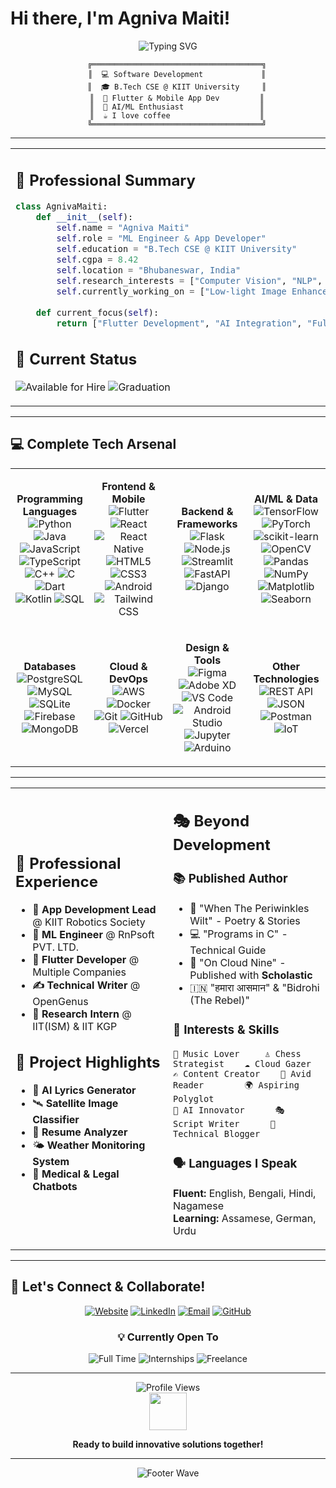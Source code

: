 # Hi there, I'm Agniva Maiti! 

<div align="center">
  <img src="https://readme-typing-svg.herokuapp.com?font=Fira+Code&size=30&duration=3000&pause=1000&color=36BCF7&center=true&vCenter=true&width=600&lines=Full+Stack+Developer;ML+Engineer+%26+App+Developer;Building+Amazing+Applications;Always+Learning%2C+Always+Growing" alt="Typing SVG" />
</div>

<div align="center">
  
```ascii
    ╔══════════════════════════════════════╗
    ║  💻 Software Development             ║
    ║  🎓 B.Tech CSE @ KIIT University     ║
    ║  📱 Flutter & Mobile App Dev         ║
    ║  🤖 AI/ML Enthusiast                 ║
    ║  ☕ I love coffee                    ║
    ╚══════════════════════════════════════╝
```

</div>

---

<table>
<tr>
<td width="50%">

## 💼 Professional Summary
```python
class AgnivaMaiti:
    def __init__(self):
        self.name = "Agniva Maiti"
        self.role = "ML Engineer & App Developer"
        self.education = "B.Tech CSE @ KIIT University"
        self.cgpa = 8.42
        self.location = "Bhubaneswar, India"
        self.research_interests = ["Computer Vision", "NLP", "Deep Learning"]
        self.currently_working_on = ["Low-light Image Enhancement", "AI Chatbots"]
        
    def current_focus(self):
        return ["Flutter Development", "AI Integration", "Full Stack"]
```

## 🎯 Current Status
![Available for Hire](https://img.shields.io/badge/Status-Available%20for%20Hire-brightgreen?style=for-the-badge)
![Graduation](https://img.shields.io/badge/Graduation-May%202026-blue?style=for-the-badge&logo=calendar)

</td>
<td width="50%">

## 📊 GitHub Analytics
<div align="center">
  <img src="https://github-readme-stats.vercel.app/api/top-langs/?username=AgnivaMaiti&layout=compact&langs_count=8&theme=tokyonight&hide_border=true"/>
</div>

</td>
</tr>
</table>

---

## 💻 Complete Tech Arsenal

<div align="center">

<table>
<tr>
<td align="center" width="25%">

**Programming Languages**
<br>
![Python](https://img.shields.io/badge/Python-3776ab?style=flat-square&logo=python&logoColor=white)
![Java](https://img.shields.io/badge/Java-007396?style=flat-square&logo=java&logoColor=white)
![JavaScript](https://img.shields.io/badge/JavaScript-f7df1e?style=flat-square&logo=javascript&logoColor=black)
![TypeScript](https://img.shields.io/badge/TypeScript-3178c6?style=flat-square&logo=typescript&logoColor=white)
![C++](https://img.shields.io/badge/C++-00599c?style=flat-square&logo=cplusplus&logoColor=white)
![C](https://img.shields.io/badge/C-a8b9cc?style=flat-square&logo=c&logoColor=black)
![Dart](https://img.shields.io/badge/Dart-0175c2?style=flat-square&logo=dart&logoColor=white)
![Kotlin](https://img.shields.io/badge/Kotlin-0095d5?style=flat-square&logo=kotlin&logoColor=white)
![SQL](https://img.shields.io/badge/SQL-336791?style=flat-square&logo=postgresql&logoColor=white)

</td>
<td align="center" width="25%">

**Frontend & Mobile**
<br>
![Flutter](https://img.shields.io/badge/Flutter-02569b?style=flat-square&logo=flutter&logoColor=white)
![React](https://img.shields.io/badge/React-61dafb?style=flat-square&logo=react&logoColor=black)
![React Native](https://img.shields.io/badge/React_Native-20232a?style=flat-square&logo=react&logoColor=61dafb)
![HTML5](https://img.shields.io/badge/HTML5-e34f26?style=flat-square&logo=html5&logoColor=white)
![CSS3](https://img.shields.io/badge/CSS3-1572b6?style=flat-square&logo=css3&logoColor=white)
![Android](https://img.shields.io/badge/Android-3ddc84?style=flat-square&logo=android&logoColor=white)
![Tailwind CSS](https://img.shields.io/badge/Tailwind_CSS-38b2ac?style=flat-square&logo=tailwind-css&logoColor=white)

</td>
<td align="center" width="25%">

**Backend & Frameworks**
<br>
![Flask](https://img.shields.io/badge/Flask-000000?style=flat-square&logo=flask&logoColor=white)
![Node.js](https://img.shields.io/badge/Node.js-339933?style=flat-square&logo=nodedotjs&logoColor=white)
![Streamlit](https://img.shields.io/badge/Streamlit-ff4b4b?style=flat-square&logo=streamlit&logoColor=white)
![FastAPI](https://img.shields.io/badge/FastAPI-009688?style=flat-square&logo=fastapi&logoColor=white)
![Django](https://img.shields.io/badge/Django-092e20?style=flat-square&logo=django&logoColor=white)

</td>
<td align="center" width="25%">

**AI/ML & Data**
<br>
![TensorFlow](https://img.shields.io/badge/TensorFlow-ff6f00?style=flat-square&logo=tensorflow&logoColor=white)
![PyTorch](https://img.shields.io/badge/PyTorch-ee4c2c?style=flat-square&logo=pytorch&logoColor=white)
![scikit-learn](https://img.shields.io/badge/scikit--learn-f7931e?style=flat-square&logo=scikit-learn&logoColor=white)
![OpenCV](https://img.shields.io/badge/OpenCV-5c3ee8?style=flat-square&logo=opencv&logoColor=white)
![Pandas](https://img.shields.io/badge/Pandas-150458?style=flat-square&logo=pandas&logoColor=white)
![NumPy](https://img.shields.io/badge/NumPy-013243?style=flat-square&logo=numpy&logoColor=white)
![Matplotlib](https://img.shields.io/badge/Matplotlib-11557c?style=flat-square&logo=plotly&logoColor=white)
![Seaborn](https://img.shields.io/badge/Seaborn-3776ab?style=flat-square&logo=python&logoColor=white)

</td>
</tr>
<tr>
<td align="center">

**Databases**
<br>
![PostgreSQL](https://img.shields.io/badge/PostgreSQL-336791?style=flat-square&logo=postgresql&logoColor=white)
![MySQL](https://img.shields.io/badge/MySQL-4479a1?style=flat-square&logo=mysql&logoColor=white)
![SQLite](https://img.shields.io/badge/SQLite-003b57?style=flat-square&logo=sqlite&logoColor=white)
![Firebase](https://img.shields.io/badge/Firebase-ffca28?style=flat-square&logo=firebase&logoColor=black)
![MongoDB](https://img.shields.io/badge/MongoDB-47a248?style=flat-square&logo=mongodb&logoColor=white)

</td>
<td align="center">

**Cloud & DevOps**
<br>
![AWS](https://img.shields.io/badge/AWS-232f3e?style=flat-square&logo=amazon-aws&logoColor=white)
![Docker](https://img.shields.io/badge/Docker-2496ed?style=flat-square&logo=docker&logoColor=white)
![Git](https://img.shields.io/badge/Git-f05032?style=flat-square&logo=git&logoColor=white)
![GitHub](https://img.shields.io/badge/GitHub-181717?style=flat-square&logo=github&logoColor=white)
![Vercel](https://img.shields.io/badge/Vercel-000000?style=flat-square&logo=vercel&logoColor=white)

</td>
<td align="center">

**Design & Tools**
<br>
![Figma](https://img.shields.io/badge/Figma-f24e1e?style=flat-square&logo=figma&logoColor=white)
![Adobe XD](https://img.shields.io/badge/Adobe_XD-ff61f6?style=flat-square&logo=adobe-xd&logoColor=white)
![VS Code](https://img.shields.io/badge/VS_Code-007acc?style=flat-square&logo=visual-studio-code&logoColor=white)
![Android Studio](https://img.shields.io/badge/Android_Studio-3ddc84?style=flat-square&logo=android-studio&logoColor=white)
![Jupyter](https://img.shields.io/badge/Jupyter-f37626?style=flat-square&logo=jupyter&logoColor=white)
![Arduino](https://img.shields.io/badge/Arduino-00979d?style=flat-square&logo=arduino&logoColor=white)

</td>
<td align="center">

**Other Technologies**
<br>
![REST API](https://img.shields.io/badge/REST_API-02569b?style=flat-square&logo=api&logoColor=white)
![JSON](https://img.shields.io/badge/JSON-000000?style=flat-square&logo=json&logoColor=white)
![Postman](https://img.shields.io/badge/Postman-ff6c37?style=flat-square&logo=postman&logoColor=white)
![IoT](https://img.shields.io/badge/IoT-0066cc?style=flat-square&logo=internet-of-things&logoColor=white)

</td>
</tr>
</table>

</div>

---

<table>
<tr>
<td width="50%">

## 💼 Professional Experience
- **🏢 App Development Lead** @ KIIT Robotics Society
- **🤖 ML Engineer** @ RnPsoft PVT. LTD.
- **📱 Flutter Developer** @ Multiple Companies
- **✍️ Technical Writer** @ OpenGenus
- **🔎 Research Intern** @ IIT(ISM) & IIT KGP

## 🎨 Project Highlights
- 🎵 **AI Lyrics Generator** 
- 🛰️ **Satellite Image Classifier** 
- 📄 **Resume Analyzer** 
- 🌤️ **Weather Monitoring System**
- 🏥 **Medical & Legal Chatbots**

</td>
<td width="50%">

## 🎭 Beyond Development
### 📚 Published Author
- 📖 "When The Periwinkles Wilt" - Poetry & Stories
- 💻 "Programs in C" - Technical Guide  
- 🌟 "On Cloud Nine" - Published with **Scholastic**
- 🇮🇳 "हमारा आसमान" & "Bidrohi (The Rebel)"

### 🎯 Interests & Skills
```
🎵 Music Lover     ♙ Chess Strategist    ☁️ Cloud Gazer
✍️ Content Creator    📖 Avid Reader        🌍 Aspiring Polyglot
🤖 AI Innovator      🎭 Script Writer      📝 Technical Blogger
```

### 🗣️ Languages I Speak
**Fluent:** English, Bengali, Hindi, Nagamese  
**Learning:** Assamese, German, Urdu

</td>
</tr>
</table>

---

## 🤝 Let's Connect & Collaborate!

<div align="center">
  
[![Website](https://img.shields.io/badge/Website-agniva.tech-00C7B7?style=for-the-badge&logo=google-chrome&logoColor=white)](https://www.agniva.tech)
[![LinkedIn](https://img.shields.io/badge/LinkedIn-0077B5?style=for-the-badge&logo=linkedin&logoColor=white)](https://www.linkedin.com/in/agniva-maiti/)
[![Email](https://img.shields.io/badge/Email-D14836?style=for-the-badge&logo=gmail&logoColor=white)](mailto:maitiagniva@gmail.com)
[![GitHub](https://img.shields.io/badge/GitHub-100000?style=for-the-badge&logo=github&logoColor=white)](https://github.com/AgnivaMaiti)

### 💡 Currently Open To
![Full Time](https://img.shields.io/badge/Full_Time_Positions-Available-brightgreen?style=flat-square)
![Internships](https://img.shields.io/badge/Internships-Available-blue?style=flat-square)
![Freelance](https://img.shields.io/badge/Freelance_Projects-Available-orange?style=flat-square)

</div>

---

<div align="center">
  <img src="https://komarev.com/ghpvc/?username=AgnivaMaiti&label=Profile%20Views&color=0e75b6&style=flat" alt="Profile Views" />
  
  <br>
  
  <img src="https://raw.githubusercontent.com/TheDudeThatCode/TheDudeThatCode/master/Assets/Developer.gif" width="60"/>
  
  **Ready to build innovative solutions together!**
</div>

---

<div align="center">
  <img src="https://capsule-render.vercel.app/api?type=waving&color=gradient&height=80&section=footer" alt="Footer Wave"/>
</div>
